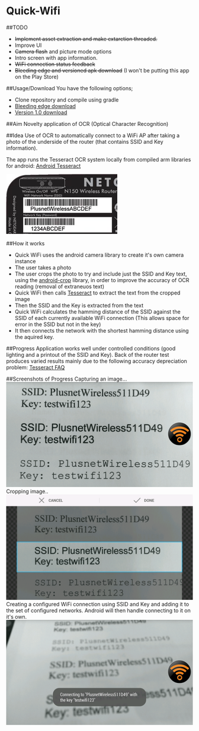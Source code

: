 Quick-Wifi
==========

##TODO

* <s>Implement asset extraction and make extarction threaded.</s>
* Improve UI
* <s>Camera flash</s> and picture mode options
* Intro screen with app information.
* <s>WiFi connection status feedback</s>
* <s>Bleeding edge and versioned apk download</s> (I won't be putting this app on the Play Store)


##Usage/Download
You have the following options;
* Clone repository and compile using gradle
* [Bleeding edge download](https://dl.dropboxusercontent.com/s/gqxf060x4z9q4su/quickWifi-debug.apk?dl=1)
* [Version 1.0 download](https://dl.dropboxusercontent.com/s/guaxjn7gnbk45ho/QuickWifi.apk?dl=1)

##Aim
Novelty application of OCR (Optical Character Recognition)

##Idea
Use of OCR to automatically connect to a WiFi AP after taking a photo of the underside of the router (that contains SSID and Key information).

The app runs the Tesseract OCR system locally from compiled arm libraries for android: [Android Tesseract](https://github.com/rmtheis/tess-two)

![Alt text](/readme_img/wireless-details.jpg?raw=true "Underside of a typical router")

##How it works
* Quick WiFi uses the android camera library to create it's own camera instance
* The user takes a photo
* The user crops the photo to try and include just the SSID and Key text, using the [android-crop](https://github.com/jdamcd/android-crop) library, in order to improve the accuracy of OCR reading (removal of extraneuos text)
* Quick WiFi then calls [Tesseract](https://github.com/rmtheis/tess-two) to extract the text from the cropped image
* Then the SSID and the Key is extracted from the text
* Quick WiFi calculates the hamming distance of the SSID against the SSID of each currently available WiFi connection (This allows space for error in the SSID but not in the key)
* It then connects the network with the shortest hamming distance using the aquired key.

##Progress
Application works well under controlled conditions (good lighting and a printout of the SSID and Key). 
Back of the router test produces varied results mainly due to the following accuracy depreciation problem: [Tesseract FAQ](https://code.google.com/p/tesseract-ocr/wiki/FAQ#Is_there_a_Minimum_Text_Size?_(It_won't_read_screen_text!))

##Screenshots of Progress
Capturing an image...
![Alt text](/readmeimg/photo.png?raw=true "Underside of a typical router")
Cropping image..
![Alt text](/readmeimg/crop.png?raw=true "Underside of a typical router")
Creating a configured WiFi connection using SSID and Key and adding it to the set of configured networks. Android will then handle connecting to it on it's own. 
![Alt text](/readmeimg/connect.png?raw=true "Connecting")

